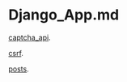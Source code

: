 # Django_App.md

[captcha_api](./django_app/captcha_api.md).

[csrf](./django_app/csrf.md).

[posts](./django_app/posts.md).
